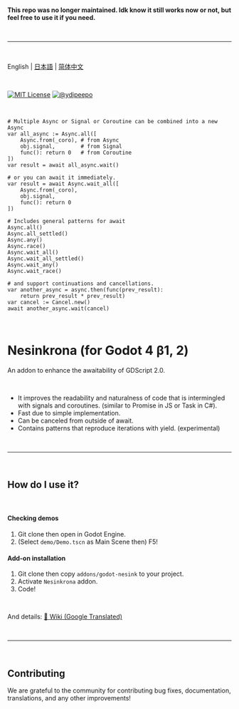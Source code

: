 <br />

<strong>This repo was no longer maintained. Idk know it still works now or not, but feel free to use it if you need.</strong>

<br />

---

<br />

English | [日本語](https://github.com/ydipeepo/godot-nesink/blob/main/README_ja.md) | [简体中文](https://github.com/ydipeepo/godot-nesink/blob/main/README_zh.md)

<br />

[![MIT License](https://img.shields.io/badge/License-MIT-25B3A0?style=flat-square)](https://github.com/ydipeepo/godot-motion/blob/main/LICENSE.md)
[![@ydipeepo](https://img.shields.io/badge/@ydipeepo-1DA1F2?style=flat-square&logo=twitter&logoColor=white)](https://twitter.com/ydipeepo)

<br />

```GDScript
# Multiple Async or Signal or Coroutine can be combined into a new Async
var all_async := Async.all([
    Async.from(_coro), # from Async
    obj.signal,        # from Signal
    func(): return 0   # from Coroutine
])
var result = await all_async.wait()

# or you can await it immediately.
var result = await Async.wait_all([
    Async.from(_coro),
    obj.signal,
    func(): return 0
])

# Includes general patterns for await
Async.all()
Async.all_settled()
Async.any()
Async.race()
Async.wait_all()
Async.wait_all_settled()
Async.wait_any()
Async.wait_race()

# and support continuations and cancellations.
var another_async = async.then(func(prev_result):
    return prev_result * prev_result)
var cancel := Cancel.new()
await another_async.wait(cancel)
```

<br />

# Nesinkrona (for Godot 4 β1, 2)

An addon to enhance the awaitability of GDScript 2.0.

<br />

* It improves the readability and naturalness of code that is intermingled with signals and coroutines. (similar to Promise in JS or Task in C#).
* Fast due to simple implementation.
* Can be canceled from outside of await.
* Contains patterns that reproduce iterations with yield. (experimental)

<br />

---

<br />

## How do I use it?

<br />

#### Checking demos

1. Git clone then open in Godot Engine.
2. (Select `demo/Demo.tscn` as Main Scene then) F5!



#### Add-on installation

1. Git clone then copy `addons/godot-nesink` to your project.
2. Activate `Nesinkrona` addon.
3. Code!

<br />

And details: [📖 Wiki (Google Translated)](https://github-com.translate.goog/ydipeepo/godot-nesink/wiki/Async?_x_tr_sl=auto&_x_tr_tl=en)

<br />

---

<br />

## Contributing

We are grateful to the community for contributing bug fixes, documentation, translations, and any other improvements!
